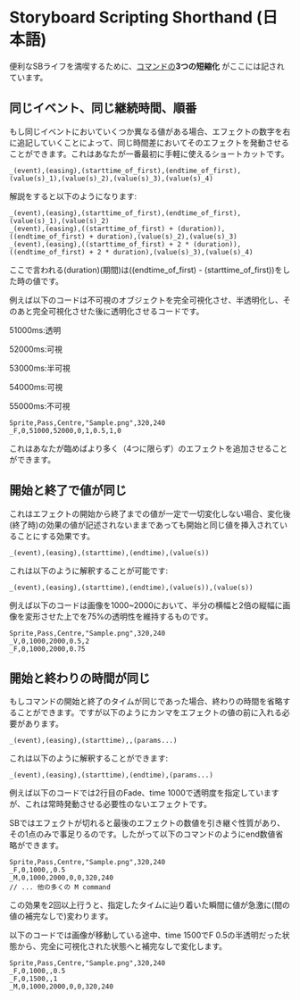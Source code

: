 Storyboard Scripting Shorthand (日本語)
==============================================

便利なSBライフを満喫するために、[コマンドの](/wiki/Storyboard_Scripting/Commands)**3つの短縮化** がここには記されています。

同じイベント、同じ継続時間、順番
--------------------------------

もし同じイベントにおいていくつか異なる値がある場合、エフェクトの数字を右に追記していくことによって、同じ時間差においてそのエフェクトを発動させることができます。これはあなたが一番最初に手軽に使えるショートカットです。

`_(event),(easing),(starttime_of_first),(endtime_of_first),(value(s)_1),(value(s)_2),(value(s)_3),(value(s)_4)`

解説をすると以下のようになります:

```
_(event),(easing),(starttime_of_first),(endtime_of_first),(value(s)_1),(value(s)_2)
_(event),(easing),((starttime_of_first) + (duration)),((endtime_of_first) + duration),(value(s)_2),(value(s)_3)
_(event),(easing),((starttime_of_first) + 2 * (duration)),((endtime_of_first) + 2 * duration),(value(s)_3),(value(s)_4)
```

ここで言われる(duration)(期間)は((endtime_of_first) - (starttime_of_first))をした時の値です。

例えば以下のコードは不可視のオブジェクトを完全可視化させ、半透明化し、そのあと完全可視化させた後に透明化させるコードです。

51000ms:透明

52000ms:可視

53000ms:半可視

54000ms:可視

55000ms:不可視

```
Sprite,Pass,Centre,"Sample.png",320,240
_F,0,51000,52000,0,1,0.5,1,0
```

これはあなたが臨めばより多く（4つに限らず）のエフェクトを追加させることができます。

開始と終了で値が同じ
--------------------

これはエフェクトの開始から終了までの値が一定で一切変化しない場合、変化後(終了時)の効果の値が記述されないままであっても開始と同じ値を挿入されていることにする効果です。

`_(event),(easing),(starttime),(endtime),(value(s))`

これは以下のように解釈することが可能です:

`_(event),(easing),(starttime),(endtime),(value(s)),(value(s))`

例えば以下のコードは画像を1000~2000において、半分の横幅と2倍の縦幅に画像を変形させた上でを75%の透明性を維持するものです。

```
Sprite,Pass,Centre,"Sample.png",320,240
_V,0,1000,2000,0.5,2
_F,0,1000,2000,0.75
```

開始と終わりの時間が同じ
------------------------

もしコマンドの開始と終了のタイムが同じであった場合、終わりの時間を省略することができます。ですが以下のようにカンマをエフェクトの値の前に入れる必要があります。

`_(event),(easing),(starttime),,(params...)`

これは以下のように解釈することができます:

`_(event),(easing),(starttime),(endtime),(params...)`

例えば以下のコードでは2行目のFade、time 1000で透明度を指定していますが、これは常時発動させる必要性のないエフェクトです。

SBではエフェクトが切れると最後のエフェクトの数値を引き継ぐ性質があり、その1点のみで事足りるのです。したがって以下のコマンドのようにend数値省略ができます。

```
Sprite,Pass,Centre,"Sample.png",320,240
_F,0,1000,,0.5
_M,0,1000,2000,0,0,320,240
// ... 他の多くの M command
```

この効果を2回以上行うと、指定したタイムに辿り着いた瞬間に値が急激に(間の値の補完なしで)変わります。

以下のコードでは画像が移動している途中、time 1500でF 0.5の半透明だった状態から、完全に可視化された状態へと補完なしで変化します。

```
Sprite,Pass,Centre,"Sample.png",320,240
_F,0,1000,,0.5
_F,0,1500,,1
_M,0,1000,2000,0,0,320,240
```
